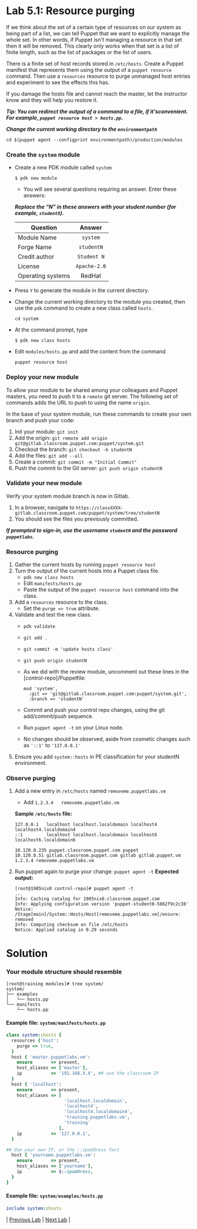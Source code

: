 # Lab 5.1: Resource purging

If we think about the set of a certain type of resources on our system as being part of a list, we can tell Puppet that we want to explicitly manage the whole set. In other words, if Puppet isn't managing a resource in that set then it will be removed. This clearly only works when that set is a list of finite length, such as the list of packages or the list of users.

There is a finite set of host records stored in `/etc/hosts`. Create a Puppet manifest that represents them using the output of a `puppet resource` command. Then use a `resources` resource to purge unmanaged host entries and experiment to see the effects this has.

If you damage the hosts file and cannot reach the master, let the instructor know and they will help you restore it.

**_Tip: You can redirect the output of a command to a file, if it'sconvenient. For example, `puppet resource host > hosts.pp`._**

**_Change the current working directory to the `environmentpath`_** 

  ```cd $(puppet agent --configprint environmentpath)/production/modules```

### Create the `system` module

* Create a new PDK module called `system`

  ```$ pdk new module```

  * You will see several questions requiring an answer. Enter these answers:

  **_Replace the “N” in these answers with your student number (for example, `student8`)._**

  | Question           | Answer              |
  | ------------------ |:-------------------:|
  | Module Name        | `system`            |
  | Forge Name         | `studentN`          |
  | Credit author      | `Student N`         |
  | License            | `Apache-2.0`        |
  | Operating systems  | RedHat              |

* Press `Y` to generate the module in the current directory.
* Change the current working directory to the module you created, then use the `pdk` command to create a new class called `hosts`.

  ```cd system```

* At the command prompt, type

  ```$ pdk new class hosts```

* Edit `modules/hosts.pp` and add the content from the command

  ```puppet resource host```

### Deploy your new module

To allow your module to be shared among your colleagues and Puppet masters, you need to push it to a `remote` git server. The following set of commands adds the URL to push to using the name `origin`.

In the base of your system module, run these commands to create your own branch and push your code:

1. Init your module: `git init`
1. Add the origin: `git remote add origin git@gitlab.classroom.puppet.com:puppet/system.git`
1. Checkout the branch: `git checkout -b studentN`
1. Add the files: `git add --all`
1. Create a commit: `git commit -m "Initial Commit"`
1. Push the commit to the Git server: `git push origin studentN`

### Validate your new module

Verify your system module branch is now in Gitlab.

1. In a browser, navigate to
   `https://classXXXX-gitlab.classroom.puppet.com/puppet/system/tree/studentN`
1. You should see the files you previously committed.

  **_If prompted to sign-in, use the username `studentN` and the password `puppetlabs`._**

### Resource purging

1. Gather the current hosts by running `puppet resource host`
1. Turn the output of the current hosts into a Puppet class file.
    * `pdk new class hosts`
    * Edit `manifests/hosts.pp`
    * Paste the output of the `puppet resource host` command into the class.
1. Add a `resources` resource to the class.
    * Set the `purge => true` attribute.
1. Validate and test the new class.
    * `pdk validate`
    * `git add .`
    * `git commit -m 'update hosts class'`
    * `git push origin studentN`
    * As we did with the review module, uncomment out these lines in the [control-repo]/Puppetfile:
      
      ```
      mod 'system',
        :git => 'git@gitlab.classroom.puppet.com:puppet/system.git',
        :branch => 'studentN'
      ```

    * Commit and push your control repo changes, using the git add/commit/push sequence.
    * Run `puppet agent -t` on your Linux node.
    * No changes should be observed, aside from cosmetic changes such as `'::1'` to `'127.0.0.1'`
1. Ensure you add `system::hosts` in PE classification for your studentN environment.

### Observe purging
1. Add a new entry in `/etc/hosts` named `removeme.puppetlabs.vm`
    * Add `1.2.3.4   removeme.puppetlabs.vm`
    
    **Sample `/etc/hosts` file:**

    ```
    127.0.0.1   localhost localhost.localdomain localhost4 localhost4.localdomain4
    ::1         localhost localhost.localdomain localhost6 localhost6.localdomain6

    10.120.0.235 puppet.classroom.puppet.com puppet
    10.120.0.51 gitlab.classroom.puppet.com gitlab gitlab.puppet.vm
    1.2.3.4 removeme.puppetlabs.vm
    ```

1. Run puppet again to purge your change: `puppet agent -t`
    **Expected output:**

    ```
    [root@1905nix0 control-repo]# puppet agent -t
    ...
    Info: Caching catalog for 1905nix0.classroom.puppet.com
    Info: Applying configuration version 'puppet-student0-5862f9c2c38'
    Notice: /Stage[main]/System::Hosts/Host[removeme.puppetlabs.vm]/ensure: removed
    Info: Computing checksum on file /etc/hosts
    Notice: Applied catalog in 0.29 seconds
    ```

# Solution

### Your module structure should resemble

```shell
[root@training modules]# tree system/
system/
├── examples
│   └── hosts.pp
└── manifests
    └── hosts.pp
```

#### Example file: `system/manifests/hosts.pp`

```ruby
class system::hosts {
  resources {'host':
    purge => true,
  }
  host { 'master.puppetlabs.vm':
    ensure       => present,
    host_aliases => ['master'],
    ip           => '192.168.X.X', ## use the classroom IP
  }
  host { 'localhost':
    ensure       => present,
    host_aliases => [
                      'localhost.localdomain',
                      'localhost4',
                      'localhost4.localdomain4',
                      'training.puppetlabs.vm',
                      'training'
                    ],
    ip           => '127.0.0.1',
  }

## Use your own IP, or the ::ipaddress fact
  host { 'yourname.puppetlabs.vm':
    ensure       => present,
    host_aliases => ['yourname'],
    ip           => $::ipaddress,
  }
}
```

#### Example file: `system/examples/hosts.pp`

```ruby
include system::hosts
```

|  [Previous Lab](../lab-04.2-Puppet-run-reports)  |  [Next Lab](../lab-05.2-Defined-type)  |
